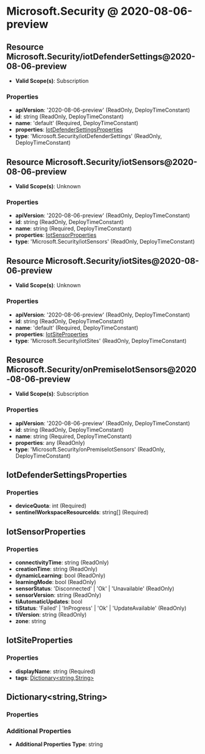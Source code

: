 # Microsoft.Security @ 2020-08-06-preview

## Resource Microsoft.Security/iotDefenderSettings@2020-08-06-preview
* **Valid Scope(s)**: Subscription
### Properties
* **apiVersion**: '2020-08-06-preview' (ReadOnly, DeployTimeConstant)
* **id**: string (ReadOnly, DeployTimeConstant)
* **name**: 'default' (Required, DeployTimeConstant)
* **properties**: [IotDefenderSettingsProperties](#iotdefendersettingsproperties)
* **type**: 'Microsoft.Security/iotDefenderSettings' (ReadOnly, DeployTimeConstant)

## Resource Microsoft.Security/iotSensors@2020-08-06-preview
* **Valid Scope(s)**: Unknown
### Properties
* **apiVersion**: '2020-08-06-preview' (ReadOnly, DeployTimeConstant)
* **id**: string (ReadOnly, DeployTimeConstant)
* **name**: string (Required, DeployTimeConstant)
* **properties**: [IotSensorProperties](#iotsensorproperties)
* **type**: 'Microsoft.Security/iotSensors' (ReadOnly, DeployTimeConstant)

## Resource Microsoft.Security/iotSites@2020-08-06-preview
* **Valid Scope(s)**: Unknown
### Properties
* **apiVersion**: '2020-08-06-preview' (ReadOnly, DeployTimeConstant)
* **id**: string (ReadOnly, DeployTimeConstant)
* **name**: 'default' (Required, DeployTimeConstant)
* **properties**: [IotSiteProperties](#iotsiteproperties)
* **type**: 'Microsoft.Security/iotSites' (ReadOnly, DeployTimeConstant)

## Resource Microsoft.Security/onPremiseIotSensors@2020-08-06-preview
* **Valid Scope(s)**: Subscription
### Properties
* **apiVersion**: '2020-08-06-preview' (ReadOnly, DeployTimeConstant)
* **id**: string (ReadOnly, DeployTimeConstant)
* **name**: string (Required, DeployTimeConstant)
* **properties**: any (ReadOnly)
* **type**: 'Microsoft.Security/onPremiseIotSensors' (ReadOnly, DeployTimeConstant)

## IotDefenderSettingsProperties
### Properties
* **deviceQuota**: int (Required)
* **sentinelWorkspaceResourceIds**: string[] (Required)

## IotSensorProperties
### Properties
* **connectivityTime**: string (ReadOnly)
* **creationTime**: string (ReadOnly)
* **dynamicLearning**: bool (ReadOnly)
* **learningMode**: bool (ReadOnly)
* **sensorStatus**: 'Disconnected' | 'Ok' | 'Unavailable' (ReadOnly)
* **sensorVersion**: string (ReadOnly)
* **tiAutomaticUpdates**: bool
* **tiStatus**: 'Failed' | 'InProgress' | 'Ok' | 'UpdateAvailable' (ReadOnly)
* **tiVersion**: string (ReadOnly)
* **zone**: string

## IotSiteProperties
### Properties
* **displayName**: string (Required)
* **tags**: [Dictionary<string,String>](#dictionarystringstring)

## Dictionary<string,String>
### Properties
### Additional Properties
* **Additional Properties Type**: string

